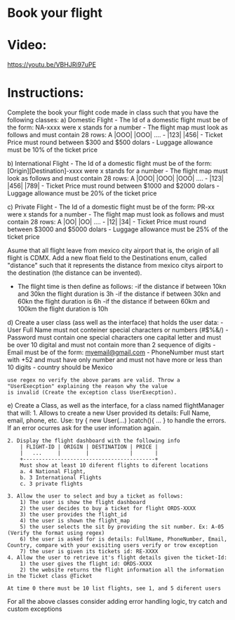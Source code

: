 # Book your flight

# Video:
https://youtu.be/VBHJRi97uPE

# Instructions:
Complete the book your flight code made in class such that you have the following classes:
a) Domestic Flight
	- The Id of a domestic flight must be of the form: NA-xxxx were x stands for a number
	- The flight map must look as follows and must contain 28 rows:
		A |OOO| |OOO|
		   ....
		- |123| |456|
	- Ticket Price must round between $300 and $500 dolars
	- Luggage allowance must be 10% of the ticket price

b) International Flight
	- The Id of a domestic flight must be of the form: [Origin][Destination]-xxxx were x stands for a number
	- The flight map must look as follows and must contain 28 rows:
		A |OOO| |OOO| |OOO|
		  ....
		- |123| |456| |789|
	- Ticket Price must round between $1000 and $2000 dolars
	- Luggage allowance must be 20% of the ticket price
		
c) Private Flight
	- The Id of a domestic flight must be of the form: PR-xx were x stands for a number
	- The flight map must look as follows and must contain 28 rows:
		A |OO| |OO|
		  ....
		- |12| |34|
	- Ticket Price must round between $3000 and $5000 dolars
	- Luggage allowance must be 25% of the ticket price

Asume that all flight leave from mexico city airport that is, the origin of all flight is CDMX.
Add a new float field to the Destinations enum, called "distance" such that it represents the distance from
mexico citys airport to the destination (the distance can be invented).

- The flight time is then define as follows:
	-if the distance if between 10kn and 30kn the flight duration is 3h
	-if the distance if between 30kn and 60kn the flight duration is 6h
	-if the distance if between 60km and 100km  the flight duration is 10h

d) Create a user class (ass well as the interface) that holds the user data:
	- User Full Name must not conteiner special characters or numbers (#$%&/)
	- Password must contain one special characters one capital letter and must be over 10 digital and must not contain more than 2 sequence of digits
	- Email must be of the form: myemail@gmail.com
	- PhoneNumber must start with +52 and must have only number and must not have more or less than 10 digits
	- country should be Mexico
	
	use regex no verify the above params are valid. Throw a "UserExecption" explaining the reason why the value
	is invalid (Create the exception class UserExecption).
	
e) Create a Class, as well as the interface, for a class named flightManager that will:
	1. Allows to create a new User provided its details:
		Full Name, email, phone, etc.
		Use:
			try {
				new User(...)
			}catch(){
				...
			} 
		to handle the errors. If an error ocurres ask for the user
		information again.
		
	2. Display the flight dashboard with the following info 
		| FLIGHT-ID | ORIGIN | DESTINATION | PRICE |
		|	... 	|		 |			   |	   |
		+------------------------------------------+
		Must show at least 10 diferent flights to diferent locations
		a. 4 National Flight, 
		b. 3 International Flights 
		c. 3 private flights
		
	3. Allow the user to select and buy a ticket as follows:
		1) The user is show the flight dashboard
		2) the user decides to buy a ticket for flight ORDS-XXXX
		3) the user provides the flight_id
		4) the user is shown the flight_map
		5) the user selects the sit by providing the sit number. Ex: A-05 (Verify the format using regex)
		6) the user is asked for is details: FullName, PhoneNumber, Email, Country, compare with your exisiting users verify or trow exception
		7) the user is given its tickets id: RE-XXXX
	4. Allow the user to retrieve it's flight details given the ticket-Id:
		1) the user gives the flight id: ORDS-XXXX
		2) the website returns the flight information all the information in the Ticket class @Ticket

	At time 0 there must be 10 list flights, see 1, and 5 diferent users
	
For all the above classes consider adding error handling logic, try catch and custom exceptions
